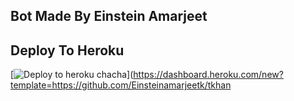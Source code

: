 
## Bot Made By Einstein Amarjeet
## Deploy To Heroku
[![Deploy to heroku chacha](https://www.herokucdn.com/deploy/button.svg)](https://dashboard.heroku.com/new?template=https://github.com/Einsteinamarjeetk/tkhan

